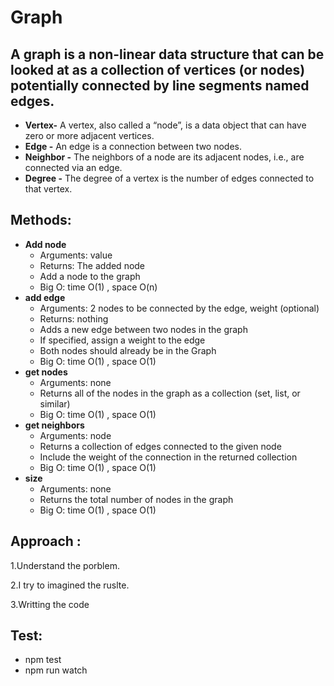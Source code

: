 # Graph


## A graph is a non-linear data structure that can be looked at as a collection of vertices (or nodes) potentially connected by line segments named edges.

  - **Vertex-** A vertex, also called a “node”, is a data object that can have zero or more adjacent vertices.
  - **Edge -** An edge is a connection between two nodes.
  - **Neighbor -** The neighbors of a node are its adjacent nodes, i.e., are connected via an edge.
  - **Degree -** The degree of a vertex is the number of edges connected to that vertex.



## Methods:
  - **Add node**
     - Arguments: value
     - Returns: The added node
     - Add a node to the graph
     - Big O: time O(1) , space O(n)
  - **add edge**
     - Arguments: 2 nodes to be connected by the edge, weight (optional)
     - Returns: nothing
     - Adds a new edge between two nodes in the graph
     - If specified, assign a weight to the edge
     - Both nodes should already be in the Graph
     - Big O: time O(1) , space O(1)
  - **get nodes**
     - Arguments: none
     - Returns all of the nodes in the graph as a collection (set, list, or similar)
     - Big O: time O(1) , space O(1)
  - **get neighbors**
     - Arguments: node
     - Returns a collection of edges connected to the given node
     - Include the weight of the connection in the returned collection
     - Big O: time O(1) , space O(1)
  - **size**
     - Arguments: none
     - Returns the total number of nodes in the graph
     - Big O: time O(1) , space O(1)





## Approach :

1.Understand the porblem.

2.I try to imagined the ruslte.

3.Writting the code




## Test:
 - npm test
 - npm run watch 